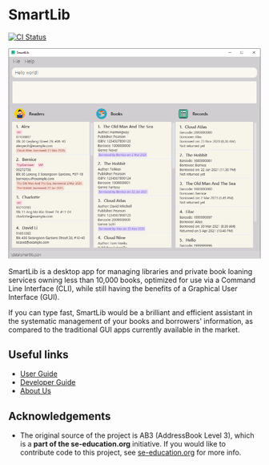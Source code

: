 # SmartLib

[![CI Status](https://github.com/AY2021S2-CS2103T-W13-2/tp/workflows/Java%20CI/badge.svg)](https://github.com/AY2021S2-CS2103T-W13-2/tp/actions)

![Ui](docs/images/Ui.png)

SmartLib is a desktop app for managing libraries and private book loaning services owning less than 10,000 books,
optimized for use via a Command Line Interface (CLI),
while still having the benefits of a Graphical User Interface (GUI).

If you can type fast, SmartLib would be a brilliant and efficient assistant in the systematic management of your books
and borrowers' information, as compared to the traditional GUI apps currently available in the market.

## Useful links

* [User Guide](https://ay2021s2-cs2103t-w13-2.github.io/tp/UserGuide)
* [Developer Guide](https://ay2021s2-cs2103t-w13-2.github.io/tp/DeveloperGuide)
* [About Us](https://ay2021s2-cs2103t-w13-2.github.io/tp/AboutUs)

## Acknowledgements

* The original source of the project is AB3 (AddressBook Level 3), which is a **part of the se-education.org** initiative. If you would like to contribute code to this project, see [se-education.org](https://se-education.org#https://se-education.org/#contributing) for more info.
